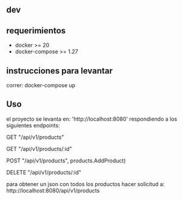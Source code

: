 ## dev


## requerimientos

- docker >= 20
- docker-compose >= 1.27

## instrucciones para levantar

correr:
docker-compose up


## Uso

el proyecto se levanta en: 'http://localhost:8080'
respondiendo a los siguientes endpoints:

GET     "/api/v1/products"

GET     "/api/v1/products/:id"

POST    "/api/v1/products", products.AddProduct)

DELETE  "/api/v1/products/:id"

 para obtener un json con todos los productos hacer solicitud a:
 http://localhost:8080/api/v1/products
